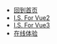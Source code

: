 * [回到首页](/)
* [I.S. For Vue2](https://github.com/Jiang-TaiBai/vue2-image-spotlight)
* [I.S. For Vue3]()
* [在线体验](/)


